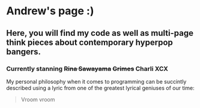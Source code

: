 # Andrew's page :)
## Here, you will find my code as well as multi-page think pieces about contemporary hyperpop bangers.
### Currently stanning ~~Rina Sawayama~~ ~~Grimes~~ Charli XCX

My personal philosophy when it comes to programming can be succintly described using a lyric from one of the greatest lyrical geniuses of our time:
> Vroom vroom

